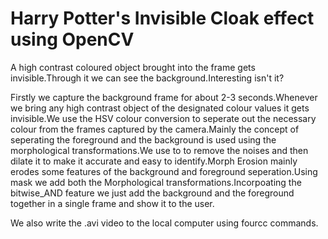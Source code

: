# Harry Potter's Invisible Cloak effect using OpenCV

A high contrast coloured object brought into the frame gets invisible.Through it we can see the background.Interesting isn't it?

Firstly we capture the background frame for about 2-3 seconds.Whenever we bring any high contrast object of the designated colour values it gets invisible.We use the HSV colour conversion to seperate out the necessary colour from the frames captured by the camera.Mainly the concept of seperating the foreground and the background is used using the morphological transformations.We use to to remove the noises and then dilate it to make it accurate and easy to identify.Morph Erosion mainly erodes some features of the background and foreground seperation.Using mask we add both the Morphological transformations.Incorpoating the bitwise_AND feature we just add the background and the foreground together in a single frame and show it to the user.

We also write the .avi video to the local computer using fourcc commands.

